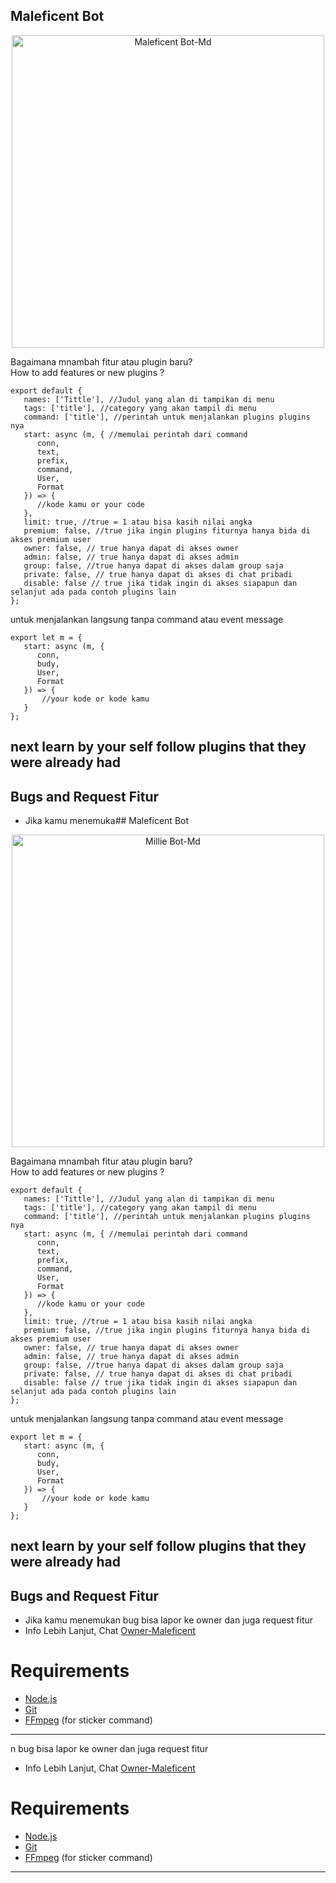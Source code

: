## Maleficent Bot

<p align="center">
<img src="https://files.catbox.moe/ku30iz.jpeg" alt="Maleficent Bot-Md" width="500"/>

 
Bagaimana mnambah fitur atau plugin baru?<br>
How to add features or new plugins ?<br>
```
export default {
   names: ['Tittle'], //Judul yang alan di tampikan di menu
   tags: ['title'], //category yang akan tampil di menu
   command: ['title'], //perintah untuk menjalankan plugins plugins nya
   start: async (m, { //memulai perintah dari command
      conn,
      text,
      prefix,
      command,
      User,
      Format
   }) => {
      //kode kamu or your code
   },
   limit: true, //true = 1 atau bisa kasih nilai angka
   premium: false, //true jika ingin plugins fiturnya hanya bida di akses premium user
   owner: false, // true hanya dapat di akses owner
   admin: false, // true hanya dapat di akses admin
   group: false, //true hanya dapat di akses dalam group saja
   private: false, // true hanya dapat di akses di chat pribadi
   disable: false // true jika tidak ingin di akses siapapun dan selanjut ada pada contoh plugins lain
};

```

untuk menjalankan langsung tanpa command atau event message
```
export let m = {
   start: async (m, {
      conn,
      budy,
      User,
      Format
   }) => {
       //your kode or kode kamu
   }
};
```
next learn by your self follow plugins that they were already had
---

## Bugs and Request Fitur
* Jika kamu menemuka## Maleficent Bot

<p align="center">
<img src="https://pomf2.lain.la/f/5xiiwv5z.jpg" alt="Millie Bot-Md" width="500"/>

 
Bagaimana mnambah fitur atau plugin baru?<br>
How to add features or new plugins ?<br>
```
export default {
   names: ['Tittle'], //Judul yang alan di tampikan di menu
   tags: ['title'], //category yang akan tampil di menu
   command: ['title'], //perintah untuk menjalankan plugins plugins nya
   start: async (m, { //memulai perintah dari command
      conn,
      text,
      prefix,
      command,
      User,
      Format
   }) => {
      //kode kamu or your code
   },
   limit: true, //true = 1 atau bisa kasih nilai angka
   premium: false, //true jika ingin plugins fiturnya hanya bida di akses premium user
   owner: false, // true hanya dapat di akses owner
   admin: false, // true hanya dapat di akses admin
   group: false, //true hanya dapat di akses dalam group saja
   private: false, // true hanya dapat di akses di chat pribadi
   disable: false // true jika tidak ingin di akses siapapun dan selanjut ada pada contoh plugins lain
};

```

untuk menjalankan langsung tanpa command atau event message
```
export let m = {
   start: async (m, {
      conn,
      budy,
      User,
      Format
   }) => {
       //your kode or kode kamu
   }
};
```
next learn by your self follow plugins that they were already had
---

## Bugs and Request Fitur
* Jika kamu menemukan bug bisa lapor ke owner dan juga request fitur
* Info Lebih Lanjut, Chat [Owner-Maleficent](https://wa.me/623112005221)

# Requirements
* [Node.js](https://nodejs.org/en/)
* [Git](https://git-scm.com/downloads)
* [FFmpeg](https://github.com/BtbN/FFmpeg-Builds/releases/download/autobuild-2020-12-08-13-03/ffmpeg-n4.3.1-26-gca55240b8c-win64-gpl-4.3.zip) (for sticker command)


----------
n bug bisa lapor ke owner dan juga request fitur
* Info Lebih Lanjut, Chat [Owner-Maleficent](https://wa.me/623112005221)

# Requirements
* [Node.js](https://nodejs.org/en/)
* [Git](https://git-scm.com/downloads)
* [FFmpeg](https://github.com/BtbN/FFmpeg-Builds/releases/download/autobuild-2020-12-08-13-03/ffmpeg-n4.3.1-26-gca55240b8c-win64-gpl-4.3.zip) (for sticker command)


----------
